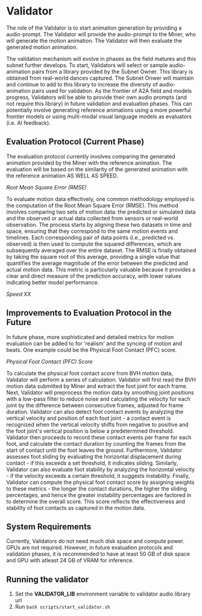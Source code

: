 # Validator
The role of the Validator is to start animation generation by providing a audio-prompt. The Validator will provide the audio-prompt to the Miner, who will generate the motion animation. The Validator will then evaluate the generated motion animation.

The validation mechanism will evolve in phases as the field matures and this subnet further develops. To start, Validators will select or sample audio-animation pairs from a library provided by the Subnet Owner. This library is obtained from real-world dances captured. The Subnet Onwer will maintain and continue to add to this library to increase the diversity of audio-animation pairs used for validation. As the frontier of A2A field and models progress, Validators will be able to provide their own audio prompts (and not require this library) in  future validation and evaluation phases. This can potentially involve generating reference animations using a more powerful frontier models or using multi-modal visual language models as evaluators (i.e. AI feedback).


## Evaluation Protocol (Current Phase)
The evaluation protocol currently involves comparing the generated animation provided by the Miner with the reference animation. The evaluation will be based on the similarity of the generated animation with the reference animation AS WELL AS SPEED.

*Root Mean Square Error (RMSE)*

To evaluate motion data effectively, one common methodology employed is the computation of the Root Mean Square Error (RMSE). This method involves comparing two sets of motion data: the predicted or simulated data and the observed or actual data collected from sensors or real-world observation. The process starts by aligning these two datasets in time and space, ensuring that they correspond to the same motion events and timelines. Each corresponding pair of data points (i.e., predicted vs. observed) is then used to compute the squared differences, which are subsequently averaged over the entire dataset. The RMSE is finally obtained by taking the square root of this average, providing a single value that quantifies the average magnitude of the error between the predicted and actual motion data. This metric is particularly valuable because it provides a clear and direct measure of the prediction accuracy, with lower values indicating better model performance.

*Speed*
XX

## Improvements to Evaluation Protocol in the Future
In future phase, more sophisticated and detailed metrics for motion evaluation can be added to for 'realism' and the syncing of motion and beats. One example could be the Physical Foot Contact (PFC) score. 

*Physical Foot Contact (PFC) Score*

To calculate the physical foot contact score from BVH motion data, Validator will perform a series of calculation. Validator will first read the BVH motion data submitted by Miner and extract the foot joint for each frame. Next, Validator will preprocess the motion data by smoothing joint positions with a low-pass filter to reduce noise and calculating the velocity for each joint by the difference between consecutive frames, adjusted for frame duration. Validator can also detect foot contact events by analyzing the vertical velocity and position of each foot joint -  a contact event is recognized when the vertical velocity shifts from negative to positive and the foot joint's vertical position is below a predetermined threshold. Validator then proceeds to record these contact events per frame for each foot, and calculate the contact duration by counting the frames from the start of contact until the foot leaves the ground. Furthermore, Validator assesses foot sliding by evaluating the horizontal displacement during contact - if this exceeds a set threshold, it indicates sliding. Similarly, Validator can also evaluate foot stability by analyzing the horizontal velocity - if the velocity exceeds a certain threshold, it suggests instability. Finally, Validator can compute the physical foot contact score by assigning weights to these metrics - the longer the contact durations, the higher the sliding percentages, and hence the greater instability percentages are factored in to determine the overall score. This score reflects the effectiveness and stability of foot contacts as captured in the motion data.


## System Requirements
Currently, Validators do not need much disk space and compute power. GPUs are not required. However, in future evaluation protocols and validation phases, it is recommended to have at least 50 GB of disk space and GPU with atleast 24 GB of VRAM for inference.


## Running the validator

1. Set the **VALIDATOR_LIB** environment variable to validator audio library url
2. Run `bash scripts/start_validator.sh`
